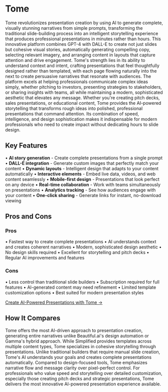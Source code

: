 # Tome

Tome revolutionizes presentation creation by using AI to generate complete, visually stunning narratives from simple prompts, transforming the traditional slide-building process into an intelligent storytelling experience that produces professional presentations in minutes rather than hours. This innovative platform combines GPT-4 with DALL-E to create not just slides but cohesive visual stories, automatically generating compelling copy, selecting relevant imagery, and arranging content in layouts that capture attention and drive engagement. Tome's strength lies in its ability to understand context and intent, crafting presentations that feel thoughtfully designed rather than templated, with each page flowing naturally into the next to create persuasive narratives that resonate with audiences. The platform excels at helping professionals communicate complex ideas simply, whether pitching to investors, presenting strategies to stakeholders, or sharing insights with teams, all while maintaining a modern, sophisticated aesthetic that elevates any message. Whether you're creating pitch decks, sales presentations, or educational content, Tome provides the AI-powered storytelling that transforms rough ideas into polished, professional presentations that command attention. Its combination of speed, intelligence, and design sophistication makes it indispensable for modern professionals who need to create impact without dedicating hours to slide design.

## Key Features

• **AI story generation** - Create complete presentations from a single prompt
• **DALL-E integration** - Generate custom images that perfectly match your content
• **Dynamic layouts** - Intelligent design that adapts to your content automatically
• **Interactive elements** - Embed live data, videos, and web content seamlessly
• **Mobile-first design** - Presentations that look perfect on any device
• **Real-time collaboration** - Work with teams simultaneously on presentations
• **Analytics tracking** - See how audiences engage with your content
• **One-click sharing** - Generate links for instant, no-download viewing

## Pros and Cons

### Pros
• Fastest way to create complete presentations
• AI understands context and creates coherent narratives
• Modern, sophisticated design aesthetic
• No design skills required
• Excellent for storytelling and pitch decks
• Regular AI improvements and features

### Cons
• Less control than traditional slide builders
• Subscription required for full features
• AI-generated content may need refinement
• Limited template customization options
• Best suited for modern presentation styles

[Create AI-Powered Presentations with Tome →](https://tome.app)

## How It Compares

Tome offers the most AI-driven approach to presentation creation, generating entire narratives unlike Beautiful.ai's design automation or Gamma's hybrid approach. While Simplified provides templates across multiple content types, Tome specializes in cohesive storytelling through presentations. Unlike traditional builders that require manual slide creation, Tome's AI understands your goals and creates complete presentations automatically. Compared to design-focused tools, Tome emphasizes narrative flow and message clarity over pixel-perfect control. For professionals who value speed and storytelling over detailed customization, especially those creating pitch decks and strategic presentations, Tome delivers the most innovative AI-powered presentation experience available.